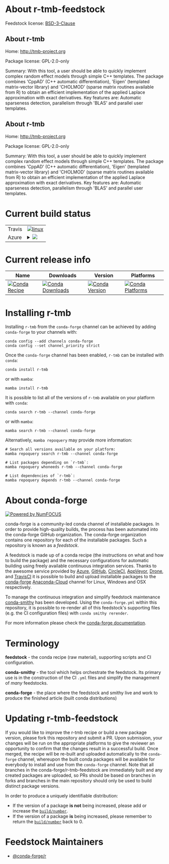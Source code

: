 About r-tmb-feedstock
=====================

Feedstock license: [BSD-3-Clause](https://github.com/conda-forge/r-tmb-feedstock/blob/main/LICENSE.txt)


About r-tmb
-----------

Home: http://tmb-project.org

Package license: GPL-2.0-only

Summary: With this tool, a user should be able to quickly implement complex random effect models through simple C++ templates. The package combines 'CppAD' (C++ automatic differentiation), 'Eigen' (templated matrix-vector library) and 'CHOLMOD' (sparse matrix routines available from R) to obtain an efficient implementation of the applied Laplace approximation with exact derivatives. Key features are: Automatic sparseness detection, parallelism through 'BLAS' and parallel user templates.

About r-tmb
-----------

Home: http://tmb-project.org

Package license: GPL-2.0-only

Summary: With this tool, a user should be able to quickly implement complex random effect models through simple C++ templates. The package combines 'CppAD' (C++ automatic differentiation), 'Eigen' (templated matrix-vector library) and 'CHOLMOD' (sparse matrix routines available from R) to obtain an efficient implementation of the applied Laplace approximation with exact derivatives. Key features are: Automatic sparseness detection, parallelism through 'BLAS' and parallel user templates.

Current build status
====================


<table><tr>
    <td>Travis</td>
    <td>
      <a href="https://app.travis-ci.com/conda-forge/r-tmb-feedstock">
        <img alt="linux" src="https://img.shields.io/travis/com/conda-forge/r-tmb-feedstock/main.svg?label=Linux">
      </a>
    </td>
  </tr>
    
  <tr>
    <td>Azure</td>
    <td>
      <details>
        <summary>
          <a href="https://dev.azure.com/conda-forge/feedstock-builds/_build/latest?definitionId=1744&branchName=main">
            <img src="https://dev.azure.com/conda-forge/feedstock-builds/_apis/build/status/r-tmb-feedstock?branchName=main">
          </a>
        </summary>
        <table>
          <thead><tr><th>Variant</th><th>Status</th></tr></thead>
          <tbody><tr>
              <td>linux_64_r_base4.2</td>
              <td>
                <a href="https://dev.azure.com/conda-forge/feedstock-builds/_build/latest?definitionId=1744&branchName=main">
                  <img src="https://dev.azure.com/conda-forge/feedstock-builds/_apis/build/status/r-tmb-feedstock?branchName=main&jobName=linux&configuration=linux%20linux_64_r_base4.2" alt="variant">
                </a>
              </td>
            </tr><tr>
              <td>linux_64_r_base4.3</td>
              <td>
                <a href="https://dev.azure.com/conda-forge/feedstock-builds/_build/latest?definitionId=1744&branchName=main">
                  <img src="https://dev.azure.com/conda-forge/feedstock-builds/_apis/build/status/r-tmb-feedstock?branchName=main&jobName=linux&configuration=linux%20linux_64_r_base4.3" alt="variant">
                </a>
              </td>
            </tr><tr>
              <td>linux_aarch64_r_base4.2</td>
              <td>
                <a href="https://dev.azure.com/conda-forge/feedstock-builds/_build/latest?definitionId=1744&branchName=main">
                  <img src="https://dev.azure.com/conda-forge/feedstock-builds/_apis/build/status/r-tmb-feedstock?branchName=main&jobName=linux&configuration=linux%20linux_aarch64_r_base4.2" alt="variant">
                </a>
              </td>
            </tr><tr>
              <td>linux_aarch64_r_base4.3</td>
              <td>
                <a href="https://dev.azure.com/conda-forge/feedstock-builds/_build/latest?definitionId=1744&branchName=main">
                  <img src="https://dev.azure.com/conda-forge/feedstock-builds/_apis/build/status/r-tmb-feedstock?branchName=main&jobName=linux&configuration=linux%20linux_aarch64_r_base4.3" alt="variant">
                </a>
              </td>
            </tr><tr>
              <td>linux_ppc64le_r_base4.2</td>
              <td>
                <a href="https://dev.azure.com/conda-forge/feedstock-builds/_build/latest?definitionId=1744&branchName=main">
                  <img src="https://dev.azure.com/conda-forge/feedstock-builds/_apis/build/status/r-tmb-feedstock?branchName=main&jobName=linux&configuration=linux%20linux_ppc64le_r_base4.2" alt="variant">
                </a>
              </td>
            </tr><tr>
              <td>linux_ppc64le_r_base4.3</td>
              <td>
                <a href="https://dev.azure.com/conda-forge/feedstock-builds/_build/latest?definitionId=1744&branchName=main">
                  <img src="https://dev.azure.com/conda-forge/feedstock-builds/_apis/build/status/r-tmb-feedstock?branchName=main&jobName=linux&configuration=linux%20linux_ppc64le_r_base4.3" alt="variant">
                </a>
              </td>
            </tr><tr>
              <td>osx_64_r_base4.2</td>
              <td>
                <a href="https://dev.azure.com/conda-forge/feedstock-builds/_build/latest?definitionId=1744&branchName=main">
                  <img src="https://dev.azure.com/conda-forge/feedstock-builds/_apis/build/status/r-tmb-feedstock?branchName=main&jobName=osx&configuration=osx%20osx_64_r_base4.2" alt="variant">
                </a>
              </td>
            </tr><tr>
              <td>osx_64_r_base4.3</td>
              <td>
                <a href="https://dev.azure.com/conda-forge/feedstock-builds/_build/latest?definitionId=1744&branchName=main">
                  <img src="https://dev.azure.com/conda-forge/feedstock-builds/_apis/build/status/r-tmb-feedstock?branchName=main&jobName=osx&configuration=osx%20osx_64_r_base4.3" alt="variant">
                </a>
              </td>
            </tr><tr>
              <td>win_64</td>
              <td>
                <a href="https://dev.azure.com/conda-forge/feedstock-builds/_build/latest?definitionId=1744&branchName=main">
                  <img src="https://dev.azure.com/conda-forge/feedstock-builds/_apis/build/status/r-tmb-feedstock?branchName=main&jobName=win&configuration=win%20win_64_" alt="variant">
                </a>
              </td>
            </tr>
          </tbody>
        </table>
      </details>
    </td>
  </tr>
</table>

Current release info
====================

| Name | Downloads | Version | Platforms |
| --- | --- | --- | --- |
| [![Conda Recipe](https://img.shields.io/badge/recipe-r--tmb-green.svg)](https://anaconda.org/conda-forge/r-tmb) | [![Conda Downloads](https://img.shields.io/conda/dn/conda-forge/r-tmb.svg)](https://anaconda.org/conda-forge/r-tmb) | [![Conda Version](https://img.shields.io/conda/vn/conda-forge/r-tmb.svg)](https://anaconda.org/conda-forge/r-tmb) | [![Conda Platforms](https://img.shields.io/conda/pn/conda-forge/r-tmb.svg)](https://anaconda.org/conda-forge/r-tmb) |

Installing r-tmb
================

Installing `r-tmb` from the `conda-forge` channel can be achieved by adding `conda-forge` to your channels with:

```
conda config --add channels conda-forge
conda config --set channel_priority strict
```

Once the `conda-forge` channel has been enabled, `r-tmb` can be installed with `conda`:

```
conda install r-tmb
```

or with `mamba`:

```
mamba install r-tmb
```

It is possible to list all of the versions of `r-tmb` available on your platform with `conda`:

```
conda search r-tmb --channel conda-forge
```

or with `mamba`:

```
mamba search r-tmb --channel conda-forge
```

Alternatively, `mamba repoquery` may provide more information:

```
# Search all versions available on your platform:
mamba repoquery search r-tmb --channel conda-forge

# List packages depending on `r-tmb`:
mamba repoquery whoneeds r-tmb --channel conda-forge

# List dependencies of `r-tmb`:
mamba repoquery depends r-tmb --channel conda-forge
```


About conda-forge
=================

[![Powered by
NumFOCUS](https://img.shields.io/badge/powered%20by-NumFOCUS-orange.svg?style=flat&colorA=E1523D&colorB=007D8A)](https://numfocus.org)

conda-forge is a community-led conda channel of installable packages.
In order to provide high-quality builds, the process has been automated into the
conda-forge GitHub organization. The conda-forge organization contains one repository
for each of the installable packages. Such a repository is known as a *feedstock*.

A feedstock is made up of a conda recipe (the instructions on what and how to build
the package) and the necessary configurations for automatic building using freely
available continuous integration services. Thanks to the awesome service provided by
[Azure](https://azure.microsoft.com/en-us/services/devops/), [GitHub](https://github.com/),
[CircleCI](https://circleci.com/), [AppVeyor](https://www.appveyor.com/),
[Drone](https://cloud.drone.io/welcome), and [TravisCI](https://travis-ci.com/)
it is possible to build and upload installable packages to the
[conda-forge](https://anaconda.org/conda-forge) [Anaconda-Cloud](https://anaconda.org/)
channel for Linux, Windows and OSX respectively.

To manage the continuous integration and simplify feedstock maintenance
[conda-smithy](https://github.com/conda-forge/conda-smithy) has been developed.
Using the ``conda-forge.yml`` within this repository, it is possible to re-render all of
this feedstock's supporting files (e.g. the CI configuration files) with ``conda smithy rerender``.

For more information please check the [conda-forge documentation](https://conda-forge.org/docs/).

Terminology
===========

**feedstock** - the conda recipe (raw material), supporting scripts and CI configuration.

**conda-smithy** - the tool which helps orchestrate the feedstock.
                   Its primary use is in the construction of the CI ``.yml`` files
                   and simplify the management of *many* feedstocks.

**conda-forge** - the place where the feedstock and smithy live and work to
                  produce the finished article (built conda distributions)


Updating r-tmb-feedstock
========================

If you would like to improve the r-tmb recipe or build a new
package version, please fork this repository and submit a PR. Upon submission,
your changes will be run on the appropriate platforms to give the reviewer an
opportunity to confirm that the changes result in a successful build. Once
merged, the recipe will be re-built and uploaded automatically to the
`conda-forge` channel, whereupon the built conda packages will be available for
everybody to install and use from the `conda-forge` channel.
Note that all branches in the conda-forge/r-tmb-feedstock are
immediately built and any created packages are uploaded, so PRs should be based
on branches in forks and branches in the main repository should only be used to
build distinct package versions.

In order to produce a uniquely identifiable distribution:
 * If the version of a package **is not** being increased, please add or increase
   the [``build/number``](https://docs.conda.io/projects/conda-build/en/latest/resources/define-metadata.html#build-number-and-string).
 * If the version of a package **is** being increased, please remember to return
   the [``build/number``](https://docs.conda.io/projects/conda-build/en/latest/resources/define-metadata.html#build-number-and-string)
   back to 0.

Feedstock Maintainers
=====================

* [@conda-forge/r](https://github.com/conda-forge/r/)

